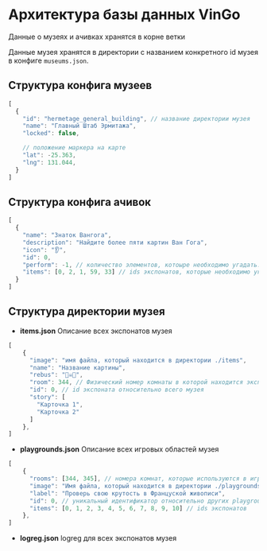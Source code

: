 # Архитектура базы данных VinGo

Данные о музеях и ачивках хранятся в корне ветки

Данные музея хранятся в директории с названием конкретного id музея в конфиге `museums.json`.

## Структура конфига музеев
```js
[
  {
    "id": "hermetage_general_building", // название директории музея
    "name": "Главный Штаб Эрмитажа",
    "locked": false,

    // положение маркера на карте
    "lat": -25.363,
    "lng": 131.044,
  }
]
```

## Структура конфига ачивок
```js
[
  {
    "name": "Знаток Вангога",
    "description": "Найдите более пяти картин Ван Гога",
    "icon": "👂",
    "id": 0,
    "perform": -1, // количество элементов, котоыре необходимо угадать. Если -1, то весь массив
    "items": [0, 2, 1, 59, 33] // ids экспонатов, которые необходимо угадать, чтобы получить ачивку
  }
]
```

## Структура директории музея
* **items.json** Описание всех экспонатов музея <br>
```js
[
    {
      "image": "имя файла, который находится в директории ./items",
      "name": "Название картины",
      "rebus": "🧔☠👱",
      "room": 344, // Физический номер комнаты в которой находится экспонат",
      "id": 0, // id экспоната относительно всего музея
      "story": [
        "Карточка 1",
        "Карточка 2"
      ]
    },
]
```
* **playgrounds.json** Описание всех игровых областей музея
```js
[
    {
      "rooms": [344, 345], // номера комнат, которые используются в игре
      "image": "Имя файла, который находится в директории ./playgrounds",
      "label": "Проверь свою крутость в Француской живописи",
      "id": 0, // уникальный идентификатор относительно других playground
      "items": [0, 1, 2, 3, 4, 5, 6, 7, 8, 9, 10] // ids экспонатов
    },
]
```
* **logreg.json** logreg для всех экспонатов музея
